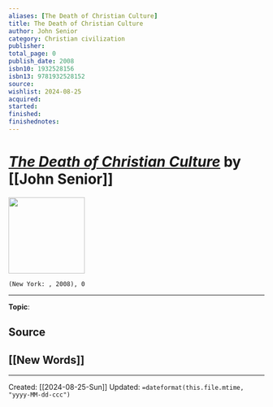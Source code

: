 ```yaml
---
aliases: [The Death of Christian Culture]
title: The Death of Christian Culture
author: John Senior
category: Christian civilization
publisher: 
total_page: 0
publish_date: 2008
isbn10: 1932528156
isbn13: 9781932528152
source: 
wishlist: 2024-08-25
acquired: 
started: 
finished: 
finishednotes: 
---
```

# *[The Death of Christian Culture]()* by [[John Senior]]

<img src="http://books.google.com/books/content?id=QA9ZKAAACAAJ&printsec=frontcover&img=1&zoom=1&source=gbs_api" width=150>

`(New York: , 2008), 0`



--- 
**Topic**: 

**Source**
- 
 
**[[New Words]]**
- 

---
Created: [[2024-08-25-Sun]]
Updated: `=dateformat(this.file.mtime, "yyyy-MM-dd-ccc")`